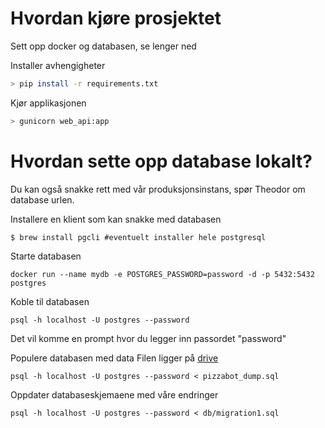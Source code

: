 # Hvordan kjøre prosjektet

Sett opp docker og databasen, se lenger ned

Installer avhengigheter

```bash
> pip install -r requirements.txt
```

Kjør applikasjonen

```bash
> gunicorn web_api:app
```



# Hvordan sette opp database lokalt?

Du kan også snakke rett med vår produksjonsinstans, spør Theodor om database urlen.

Installere en klient som kan snakke med databasen

```
$ brew install pgcli #eventuelt installer hele postgresql
```

Starte databasen
```
docker run --name mydb -e POSTGRES_PASSWORD=password -d -p 5432:5432 postgres
```

Koble til databasen
```
psql -h localhost -U postgres --password
```
Det vil komme en prompt hvor du legger inn passordet "password"

Populere databasen med data
Filen ligger på [drive](https://drive.google.com/file/d/1Z0xOdDjZLqWo47UxYHsHqdF0_cEXUTZy/view?usp=sharing)

```
psql -h localhost -U postgres --password < pizzabot_dump.sql
```
Oppdater databaseskjemaene med våre endringer
```
psql -h localhost -U postgres --password < db/migration1.sql
```